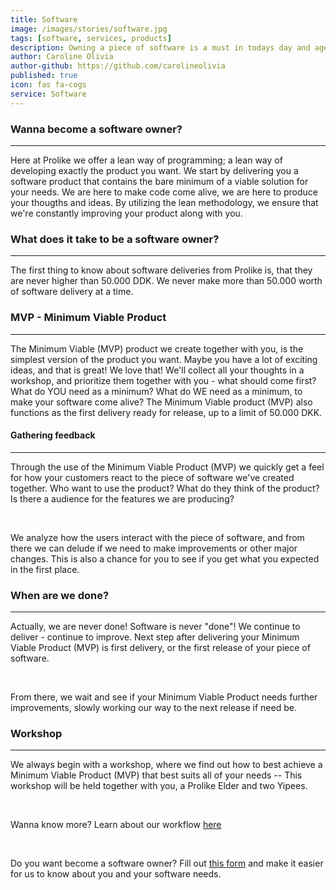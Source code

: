 ```yaml
---
title: Software
image: /images/stories/software.jpg
tags: [software, services, products]
description: Owning a piece of software is a must in todays day and age - get started with us!
author: Caroline Olivia
author-github: https://github.com/carolineolivia
published: true
icon: fas fa-cogs
service: Software
---
```


### Wanna become a software owner?

<hr>

Here at Prolike we offer a lean way of programming; a lean way of developing exactly the product you want. We start by delivering you a software product that contains the bare minimum of a viable solution for your needs. We are here to make code come alive, we are here to produce your thougths and ideas. By utilizing the lean methodology, we ensure that we're constantly improving your product along with you.

### What does it take to be a software owner?

<hr>

The first thing to know about software deliveries from Prolike is, that they are never higher than 50.000 DDK. We never make more than 50.000 worth of software delivery at a time. 

<!-- Find på noget mere at sige Caroline :) -->

### MVP - Minimum Viable Product

<hr>

The Minimum Viable (MVP) product we create together with you, is the simplest version of the product you want. Maybe you have a lot of exciting ideas, and that is great! We love that! We'll collect all your thoughts in a workshop, and prioritize them together with you - what should come first? What do YOU need as a minimum? What do WE need as a minimum, to make your software come alive? The Minimum Viable product (MVP) also functions as the first delivery ready for release, up to a limit of 50.000 DKK.

#### Gathering feedback

<hr>

Through the use of the Minimum Viable Product (MVP) we quickly get a feel for how your customers react to the piece of software we've created together. Who want to use the product? What do they think of the product? Is there a audience for the features we are producing?

<br>

We analyze how the users interact with the piece of software, and from there we can delude if we need to make improvements or other major changes. This is also a chance for you to see if you get what you expected in the first place.

### When are we done?

<hr>

Actually, we are never done! Software is never "done"! We continue to deliver - continue to improve. Next step after delivering your Minimum Viable Product (MVP) is first delivery, or the first release of your piece of software. 

<br>

From there, we wait and see if your Minimum Viable Product needs further improvements, slowly working our way to the next release if need be.

### Workshop

<hr>

We always begin with a workshop, where we find out how to best achieve a Minimum Viable Product (MVP) that best suits all of your needs -- This workshop will be held together with you, a Prolike Elder and two Yipees.

<br>

Wanna know more? Learn about our workflow [here](/flow/)

<br>

Do you want become a software owner? Fill out [this form](/form/) and make it easier for us to know about you and your software needs.